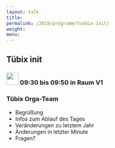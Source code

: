 ```yaml
---
layout: talk
title:
permalink: /2019/programm/tuebix-init/
weight:
menu:
---
```

## Tübix init

### <img height = "32" src="../../../images/talk2.svg"> 09:30 bis 09:50 in Raum V1

### Tübix Orga-Team

- Begrüßung  
- Infos zum Ablauf des Tages  
- Veränderungen zu letztem Jahr  
- Änderungen in letzter Minute  
- Fragen?

